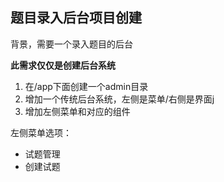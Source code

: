## 题目录入后台项目创建

背景，需要一个录入题目的后台

**此需求仅仅是创建后台系统**


1. 在/app下面创建一个admin目录
2. 增加一个传统后台系统，左侧是菜单/右侧是界面j
3. 增加左侧菜单和对应的组件


左侧菜单选项：

- 试题管理
-   创建试题 



